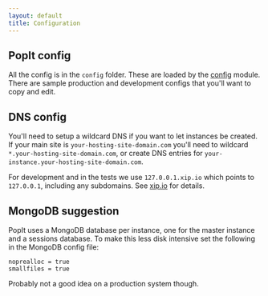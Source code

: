 ```yaml
---
layout: default
title: Configuration
---
```


## PopIt config

All the config is in the `config` folder. These are loaded by the [config](http://lorenwest.github.com/node-config/latest/index.html) module. There are sample production and development configs that you'll want to copy and edit.

## DNS config

You'll need to setup a wildcard DNS if you want to let instances be created. If your main site is `your-hosting-site-domain.com` you'll need to wildcard `*.your-hosting-site-domain.com`, or create DNS entries for `your-instance.your-hosting-site-domain.com`.

For development and in the tests we use `127.0.0.1.xip.io` which points to `127.0.0.1`, including any subdomains. See [xip.io](http://xip.io/) for details.

## MongoDB suggestion

PopIt uses a MongoDB database per instance, one for the master instance and a sessions database. To make this less disk intensive set the following in the MongoDB config file:

    noprealloc = true
    smallfiles = true

Probably not a good idea on a production system though.

